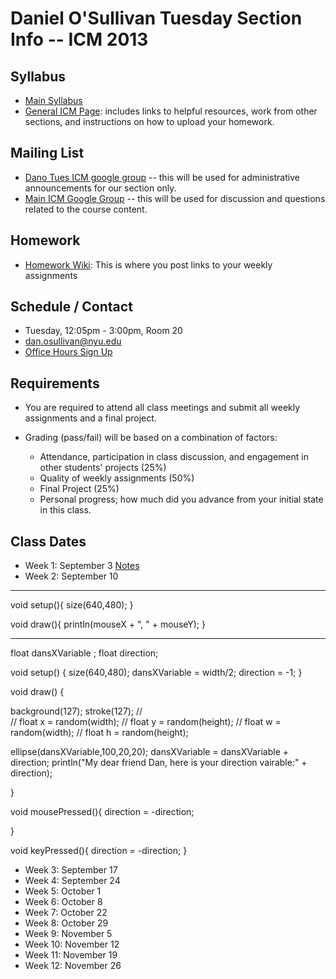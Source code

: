 Daniel O'Sullivan Tuesday Section Info -- ICM 2013
========================================

Syllabus
--------
- [Main Syllabus](https://github.com/ITPNYU/ICM-2013/blob/master/Syllabus-2013-All.md)
- [General ICM Page](https://github.com/ITPNYU/ICM-2013/blob/master/README.md): includes links to helpful resources, work from other sections, and instructions on how to upload your homework.

Mailing List
------------
- [Dano Tues ICM google group](https://groups.google.com/a/nyu.edu/d/forum/icm-dano-f13-wed-group) -- this will be used for administrative announcements for our section only.
- [Main ICM Google Group](https://groups.google.com/a/itp.nyu.edu/group/icm) -- this will be used for discussion and questions related to the course content.

Homework
--------
- [Homework Wiki](https://github.com/ITPNYU/ICM-2013/wiki/Homework-Dano-Tuesday): This is where you post links to your weekly assignments

Schedule / Contact
------------------
- Tuesday, 12:05pm - 3:00pm, Room 20
- dan.osullivan@nyu.edu
- [Office Hours Sign Up](https://www.google.com/calendar/selfsched?sstoken=UVBlTFZhOVNCTmF0fGRlZmF1bHR8MmU2NTM4NjJmOTJiNTUwM2M0YTBmMzcyZDM4NjRkNmQ)

Requirements
------------
- You are required to attend all class meetings and submit all weekly assignments and a final project.

- Grading (pass/fail) will be based on a combination of factors:
    - Attendance, participation in class discussion, and engagement in other students' projects (25%)
    - Quality of weekly assignments (50%) 
    - Final Project (25%)
    - Personal progress; how much did you advance from your initial state in this class.

Class Dates
-----------
- Week 1: September 3  [Notes](https://docs.google.com/presentation/d/1WZImBGx_1BUlhN9Ar-WLz0Nc-B1Dv15SrmVmcKp_m-w/edit?usp=sharing)
- Week 2: September 10
------------

void setup(){
  size(640,480);
}

void draw(){
  println(mouseX + ", " + mouseY);
}

------------


float dansXVariable ;
float direction;

void setup() {
    size(640,480);
   dansXVariable = width/2;
   direction = -1;
}


void draw() {

   background(127);
  stroke(127);
//  
//  float x = random(width);
//  float y = random(height);
//  float w = random(width);
//  float h = random(height);
  
  ellipse(dansXVariable,100,20,20);
  dansXVariable = dansXVariable + direction;
  println("My dear friend Dan, here is your direction vairable:" + direction);

}

void mousePressed(){
  direction = -direction;
  
}

void keyPressed(){
  direction = -direction;
}

- Week 3: September 17
- Week 4: September 24
- Week 5: October 1
- Week 6: October 8
- Week 7: October 22
- Week 8: October 29
- Week 9: November 5
- Week 10: November 12
- Week 11: November 19
- Week 12: November 26
